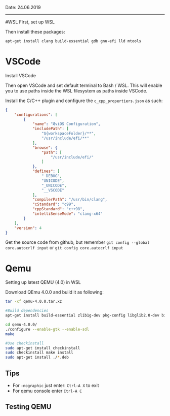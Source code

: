 Date: 24.06.2019

----




#WSL 
First, set up WSL

Then install these packages:

``` Bash
apt-get install clang build-essential gdb gnu-efi lld mtools
```
# VSCode

Install VSCode

Then open VSCode and set default terminal to Bash / WSL. This will enable you to use paths inside the WSL filesystem as paths inside VSCode.

Install the C/C++ plugin and configure the `c_cpp_propertiers.json` as such:

``` Json
{
    "configurations": [
        {
            "name": "ÆviOS Configuration",
            "includePath": [
                "${workspaceFolder}/**",
                "/usr/include/efi/**"
            ],
            "browse": {
                "path": [
                    "/usr/include/efi/"
                ]
            },
            "defines": [
                "_DEBUG",
                "UNICODE",
                "_UNICODE",
                "__VSCODE"
            ],
            "compilerPath": "/usr/bin/clang",
            "cStandard": "c99",
            "cppStandard": "c++98",
            "intelliSenseMode": "clang-x64"
        }
    ],
    "version": 4
}
```

Get the source code from github, but remember `git config --global core.autocrlf input` or `git config core.autocrlf input`

# Qemu

Setting up latest QEMU (4.0) in WSL

Download QEmu 4.0.0 and build it as following:

``` Bash
tar -xf qemu-4.0.0.tar.xz

#Build dependencies
apt-get install build-essential zlib1g-dev pkg-config libglib2.0-dev binutils-dev libboost-all-dev autoconf libtool libssl-dev libpixman-1-dev libpython-dev libgtk-3-dev libsdl2-dev

cd qemu-4.0.0/
./configure --enable-gtk --enable-sdl
make

#Use checkinstall
sudo apt-get install checkinstall
sudo checkinstall make install
sudo apt-get install ./*.deb

```

## Tips

 - For `-nographic` just enter: `Ctrl-A X` to exit
 - For qemu console enter `Ctrl-A C`

## Testing QEMU
